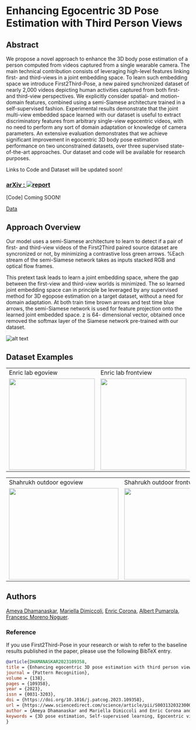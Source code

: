 # Enhancing Egocentric 3D Pose Estimation with Third Person Views

## Abstract

We propose a novel approach to enhance the 3D body pose estimation of a person computed from videos captured from a single wearable camera. 
The  main technical contribution consists of leveraging high-level features linking first- and third-views in a joint embedding space. To learn such embedding space we introduce First2Third-Pose, a new paired synchronized dataset of nearly 2,000 videos depicting human activities captured from both first- and third-view perspectives. We explicitly consider spatial- and motion-domain features,  combined using a semi-Siamese architecture trained in a self-supervised fashion.
Experimental results demonstrate that the joint multi-view embedded space learned with our dataset is useful to extract discriminatory features from arbitrary single-view egocentric videos, with no need to perform any sort of domain adaptation or knowledge of camera parameters. An extensive evaluation demonstrates that we achieve significant improvement in egocentric 3D body pose estimation performance on two unconstrained datasets, over three supervised state-of-the-art approaches. Our dataset and code will be available for research purposes.

Links to Code and Dataset will be updated soon!
### [arXiv : ](https://arxiv.org/pdf/2201.02017.pdf) [![report](https://img.shields.io/badge/arXiv-2201.02017-b31b1b.svg)](https://arxiv.org/abs/2201.02017#)
[Code] Coming SOON!

[Data](https://github.com/nudlesoup/First2Third-Pose/tree/main/data)

## Approach Overview
Our model uses a semi-Siamese architecture to learn to detect if a pair of first- and third-view videos of the First2Third paired source dataset are syncronized or not, by minimizing a contrastive loss green arrows. %Each stream of the semi-Siamese network takes as inputs stacked RGB and optical flow frames.  

This pretext task leads to learn a joint embedding space, where the gap between the first-view and third-view worlds is minimized. The so learned joint embedding space can in principle be leveraged by any supervised method for 3D egopose estimation on a target dataset, without a need for domain adaptation. At both train time brown arrows and test time blue arrows, the semi-Siamese network is used for feature projection onto the learned joint embedded space. z is 64-
dimensional vector, obtained once removed the softmax layer of the Siamese network pre-trained with our dataset.

![alt text](https://github.com/nudlesoup/First2Third/blob/main/SelfSupervisedModel1.1.png?raw=true)

## Dataset Examples
<table>
  <tr>
    <td>Enric lab egoview</td>
     <td>Enric lab frontview</td>
     <td>Enric lab sideview</td>
     <td>Enric lab topview</td>
  </tr>
  <tr>
    <td><img src="https://github.com/nudlesoup/First2Third/blob/main/enric_basketball_ego.gif" width=235 height=250></td>
    <td><img src="https://github.com/nudlesoup/First2Third/blob/main/enric_basketball_front.gif" width=235 height=250></td>
    <td><img src="https://github.com/nudlesoup/First2Third/blob/main/enric_basketball_side.gif" width=235 height=250></td>
    <td><img src="https://github.com/nudlesoup/First2Third/blob/main/enric_basketball_top.gif" width=235 height=250></td>
  </tr>
 </table>
 
 
 <table>
  <tr>
    <td>Shahrukh outdoor egoview</td>
     <td>Shahrukh outdoor frontview</td>
     <td>Shahrukh outdoor sideview</td>
  </tr>
  <tr>
    <td><img src="https://github.com/nudlesoup/First2Third/blob/main/shahrukh_box_ego.gif" width=300 height=250></td>
    <td><img src="https://github.com/nudlesoup/First2Third/blob/main/shahrukh_box_front.gif" width=300 height=250></td>
    <td><img src="https://github.com/nudlesoup/First2Third/blob/main/shahrukh_box_side.gif" width=300 height=250></td>
  </tr>
 </table>
 
## Authors
[Ameya Dhamanaskar](https://nudlesoup.github.io/), [Mariella Dimiccoli](https://www.iri.upc.edu/people/mdimiccoli/), [Enric Corona](https://www.iri.upc.edu/people/ecorona/), [Albert Pumarola](https://www.albertpumarola.com/), [Francesc Moreno Noguer](http://www.iri.upc.edu/people/fmoreno/).

### Reference
If you use First2Third-Pose in your research or wish to refer to the baseline results published in the paper, please use the following BibTeX entry.

```BibTeX
@article{DHAMANASKAR2023109358,
title = {Enhancing egocentric 3D pose estimation with third person views},
journal = {Pattern Recognition},
volume = {138},
pages = {109358},
year = {2023},
issn = {0031-3203},
doi = {https://doi.org/10.1016/j.patcog.2023.109358},
url = {https://www.sciencedirect.com/science/article/pii/S0031320323000596},
author = {Ameya Dhamanaskar and Mariella Dimiccoli and Enric Corona and Albert Pumarola and Francesc Moreno-Noguer},
keywords = {3D pose estimation, Self-supervised learning, Egocentric vision}
}
```
